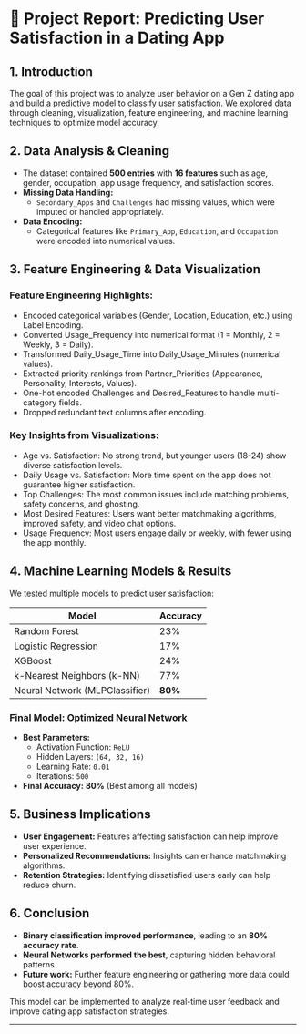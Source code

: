 # **📌 Project Report: Predicting User Satisfaction in a Dating App**

## **1. Introduction**
The goal of this project was to analyze user behavior on a Gen Z dating app and build a predictive model to classify user satisfaction. We explored data through cleaning, visualization, feature engineering, and machine learning techniques to optimize model accuracy.

## **2. Data Analysis & Cleaning**
- The dataset contained **500 entries** with **16 features** such as age, gender, occupation, app usage frequency, and satisfaction scores.
- **Missing Data Handling:**
  - `Secondary_Apps` and `Challenges` had missing values, which were imputed or handled appropriately.
- **Data Encoding:**
  - Categorical features like `Primary_App`, `Education`, and `Occupation` were encoded into numerical values.

## **3. Feature Engineering & Data Visualization**
### **Feature Engineering Highlights:**
- Encoded categorical variables (Gender, Location, Education, etc.) using Label Encoding.
- Converted Usage_Frequency into numerical format (1 = Monthly, 2 = Weekly, 3 = Daily).
- Transformed Daily_Usage_Time into Daily_Usage_Minutes (numerical values).
- Extracted priority rankings from Partner_Priorities (Appearance, Personality, Interests, Values).
- One-hot encoded Challenges and Desired_Features to handle multi-category fields.
- Dropped redundant text columns after encoding.

### **Key Insights from Visualizations:**
- Age vs. Satisfaction: No strong trend, but younger users (18-24) show diverse satisfaction levels.
- Daily Usage vs. Satisfaction: More time spent on the app does not guarantee higher satisfaction.
- Top Challenges: The most common issues include matching problems, safety concerns, and ghosting.
- Most Desired Features: Users want better matchmaking algorithms, improved safety, and video chat options.
- Usage Frequency: Most users engage daily or weekly, with fewer using the app monthly.

## **4. Machine Learning Models & Results**
We tested multiple models to predict user satisfaction:

| Model | Accuracy |
|--------|----------|
| Random Forest | 23% |
| Logistic Regression | 17% |
| XGBoost | 24% |
| k-Nearest Neighbors (k-NN) | 77% |
| Neural Network (MLPClassifier) | **80%** |

### **Final Model: Optimized Neural Network**
- **Best Parameters:**
  - Activation Function: `ReLU`
  - Hidden Layers: `(64, 32, 16)`
  - Learning Rate: `0.01`
  - Iterations: `500`
- **Final Accuracy:** **80%** (Best among all models)

## **5. Business Implications**
- **User Engagement:** Features affecting satisfaction can help improve user experience.
- **Personalized Recommendations:** Insights can enhance matchmaking algorithms.
- **Retention Strategies:** Identifying dissatisfied users early can help reduce churn.

## **6. Conclusion**
- **Binary classification improved performance**, leading to an **80% accuracy rate**.
- **Neural Networks performed the best**, capturing hidden behavioral patterns.
- **Future work:** Further feature engineering or gathering more data could boost accuracy beyond 80%.

This model can be implemented to analyze real-time user feedback and improve dating app satisfaction strategies.

---
